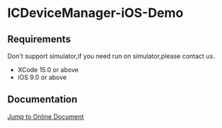 # ICDeviceManager-iOS-Demo

## Requirements 

Don't support simulator,if you need run on simulator,please contact us.

- XCode 15.0 or above
- iOS 9.0 or above
  
## Documentation
[Jump to Online Document](```http://sdk.icomon.cn```)
